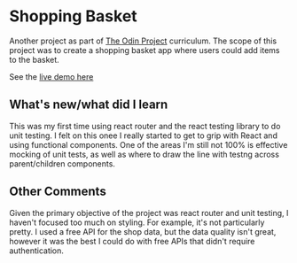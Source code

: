 # Shopping Basket

Another project as part of [The Odin Project](https://www.theodinproject.com/lessons/node-path-javascript-shopping-cart) curriculum. The scope of this project was to create a shopping basket app where users could add items to the basket. 

See the [live demo here](https://stevenwalker91.github.io/shopping-basket/)



## What's new/what did I learn

This was my first time using react router and the react testing library to do unit testing. I felt on this onee I really started to get to grip with React and using functional components. One of the areas I'm still not 100% is effective mocking of unit tests, as well as where to draw the line with testng across parent/children components.


## Other Comments

Given the primary objective of the project was react router and unit testing, I haven't focused too much on styling. For example, it's not particularly pretty. I used a free API for the shop data, but the data quality isn't great, however it was the best I could do with free APIs that didn't require authentication.
